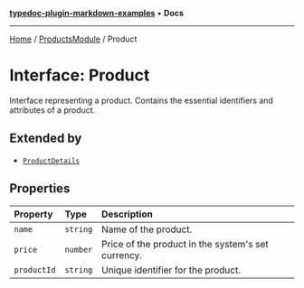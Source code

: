 [**typedoc-plugin-markdown-examples**](../../README.md) • **Docs**

***

[Home](../../README.md) / [ProductsModule](../README.md) / Product

# Interface: Product

Interface representing a product.
Contains the essential identifiers and attributes of a product.

## Extended by

- [`ProductDetails`](ProductDetails.md)

## Properties

| Property | Type | Description |
| :------ | :------ | :------ |
| `name` | `string` | Name of the product. |
| `price` | `number` | Price of the product in the system's set currency. |
| `productId` | `string` | Unique identifier for the product. |
